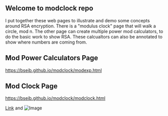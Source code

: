 ## Welcome to modclock repo

I put together these web pages to illustrate and demo some concepts around RSA
encryption. There is a "modulus clock" page that will walk a circle, mod n. The
other page can create multiple power mod calculators, to do the basic work to
show RSA. These calcualtors can also be annotated to show where numbers are
coming from.

## Mod Power Calculators Page
https://bseib.github.io/modclock/modexp.html

## Mod Clock Page
https://bseib.github.io/modclock/modclock.html



[Link](url) and ![Image](src)
